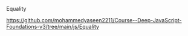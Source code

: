 Equality


https://github.com/mohammedyaseen2211/Course--Deep-JavaScript-Foundations-v3/tree/main/js/Equality